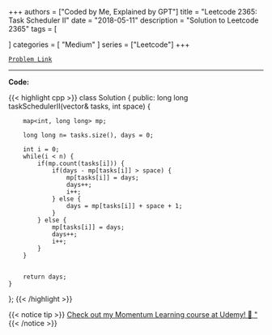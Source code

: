 
+++
authors = ["Coded by Me, Explained by GPT"]
title = "Leetcode 2365: Task Scheduler II"
date = "2018-05-11"
description = "Solution to Leetcode 2365"
tags = [
    
]
categories = [
    "Medium"
]
series = ["Leetcode"]
+++



[`Problem Link`](https://leetcode.com/problems/task-scheduler-ii/description/)

---

**Code:**

{{< highlight cpp >}}
class Solution {
public:
    long long taskSchedulerII(vector<int>& tasks, int space) {
        
        map<int, long long> mp;
        
        long long n= tasks.size(), days = 0;
        
        int i = 0;
        while(i < n) {
            if(mp.count(tasks[i])) {
                if(days - mp[tasks[i]] > space) {
                    mp[tasks[i]] = days;
                    days++;
                    i++;
                } else {
                    days = mp[tasks[i]] + space + 1;
                }
            } else {
                mp[tasks[i]] = days;                
                days++;
                i++;
            }
        }
        
        
        return days;
    }
};
{{< /highlight >}}



{{< notice tip >}}
[Check out my Momentum Learning course at Udemy! 🚀 "](https://www.udemy.com/course/blind-75-the-data-structures-and-algorithms-essentials/)
{{< /notice >}}

